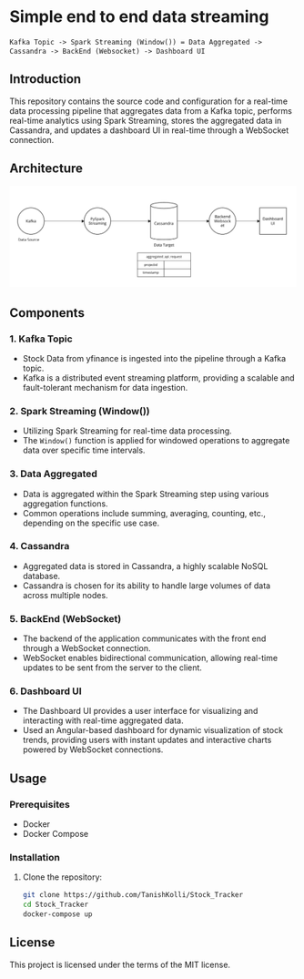 
# Simple end to end data streaming
    Kafka Topic -> Spark Streaming (Window()) = Data Aggregated -> Cassandra -> BackEnd (Websocket) -> Dashboard UI


## Introduction

This repository contains the source code and configuration for a real-time data processing pipeline that aggregates data from a Kafka topic, performs real-time analytics using Spark Streaming, stores the aggregated data in Cassandra, and updates a dashboard UI in real-time through a WebSocket connection.

## Architecture

![Architecture](./docs/architecture.png)

## Components

### 1. Kafka Topic

- Stock Data from yfinance is ingested into the pipeline through a Kafka topic.
- Kafka is a distributed event streaming platform, providing a scalable and fault-tolerant mechanism for data ingestion.

### 2. Spark Streaming (Window())

- Utilizing Spark Streaming for real-time data processing.
- The `Window()` function is applied for windowed operations to aggregate data over specific time intervals.

### 3. Data Aggregated

- Data is aggregated within the Spark Streaming step using various aggregation functions.
- Common operations include summing, averaging, counting, etc., depending on the specific use case.

### 4. Cassandra

- Aggregated data is stored in Cassandra, a highly scalable NoSQL database.
- Cassandra is chosen for its ability to handle large volumes of data across multiple nodes.

### 5. BackEnd (WebSocket)

- The backend of the application communicates with the front end through a WebSocket connection.
- WebSocket enables bidirectional communication, allowing real-time updates to be sent from the server to the client.

### 6. Dashboard UI

- The Dashboard UI provides a user interface for visualizing and interacting with real-time aggregated data.
- Used an Angular-based dashboard for dynamic visualization of stock trends, providing users with instant updates and interactive charts powered by WebSocket connections.


## Usage

### Prerequisites

- Docker
- Docker Compose

### Installation

1. Clone the repository:

   ```bash
   git clone https://github.com/TanishKolli/Stock_Tracker
   cd Stock_Tracker
   docker-compose up


## License

This project is licensed under the terms of the MIT license.
